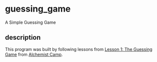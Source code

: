 # guessing_game
A Simple Guessing Game

## description
This program was built by following lessons from [Lesson 1: The Guessing Game](https://alchemist.camp/episodes/guessing-game) from [Alchemist Camp](https://alchemist.camp/start).
